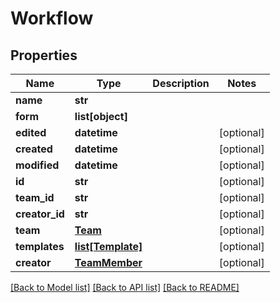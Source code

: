 # Workflow

## Properties
Name | Type | Description | Notes
------------ | ------------- | ------------- | -------------
**name** | **str** |  | 
**form** | **list[object]** |  | 
**edited** | **datetime** |  | [optional] 
**created** | **datetime** |  | [optional] 
**modified** | **datetime** |  | [optional] 
**id** | **str** |  | [optional] 
**team_id** | **str** |  | [optional] 
**creator_id** | **str** |  | [optional] 
**team** | [**Team**](Team.md) |  | [optional] 
**templates** | [**list[Template]**](Template.md) |  | [optional] 
**creator** | [**TeamMember**](TeamMember.md) |  | [optional] 

[[Back to Model list]](../README.md#documentation-for-models) [[Back to API list]](../README.md#documentation-for-api-endpoints) [[Back to README]](../README.md)


